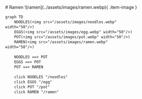 <figure markdown="1">
# Ramen
![ramen](../assets/images/ramen.webp){ .item-image }

```mermaid
graph TD
    NOODLES(<img src="/assets/images/noodles.webp" width="50"/>)
    EGGS(<img src="/assets/images/egg.webp" width="50"/>)
    POT(<img src="/assets/images/pot.webp" width="50"/>)
    RAMEN(<img src="/assets/images/ramen.webp" width="50"/>)

    NOODLES ==> POT
    EGGS ==> POT
    POT ==> RAMEN

    click NOODLES "/noodles"
    click EGGS "/egg"
    click POT "/pot"
    click RAMEN "/ramen"
```

</figure>